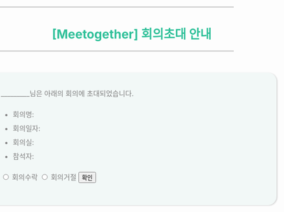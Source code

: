 ```yaml
---
title: "test"
categories: [front-end, vuejs]
tags: [doit]
comment: true
---
```


<!DOCTYPE html>
<html lang="en" dir="ltr">

<head>
	<meta charset="utf-8">
	<meta name="viewport" content="width=device-width, initial-scale=1.0">
	<title>Meetogether</title>
	<script>
		function status(){
			console.log('출력')
			let statusForm = document.statusForm;
			let idfAccount = '1';
			let idfReservation = '1';
			let status = document.getElementsByName('status');
			statusForm.action = `https://localhost:3000/reservation/changeInvitationStatus/${idfAccount}/${idfReservation}/${status}`;
			statusForm.submit();
		}
	</script>
</head>

<body style="height: 100vh; margin: 0; display:flex; justify-content: center; align-items: center;">
	<div>
		<hr style="background-color:lightgray; border: 0.5px solid lightgray; width: 85%;">
		<h1 style="	color: #2FC099;text-align: center;"> [Meetogether] 회의초대 안내</h1>
		<hr style="background-color:lightgray; border: 0.5px solid lightgray; width: 85%;">
		<div
			style="background: rgba(146, 207, 191, 0.1); box-shadow: 2px 1px 3px lightgray; border-radius: 20px;width: 600px; margin-top: 3em; padding: 2em;color: #7F7F7F;line-height: 2em;font-size: 1rem;">
			_________님은 아래의 회의에 초대되었습니다. <ul>
				<li>회의명: </li>
				<li>회의일자: </li>
				<li>회의실: </li>
				<li>참석자: </li>
			</ul>
			<form name="statusForm" method="post">
				<input type="radio" name="status" value="A"> 회의수락
				<input type="radio" name="status" value="R"> 회의거절
				<button onclick="status()">확인</button>
			</form>
		</div>
</body>

</html>
